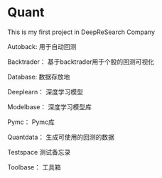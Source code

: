 # Quant
This is my first project  in DeepReSearch Company


Autoback:
用于自动回测

Backtrader：
基于backtrader用于个股的回测可视化

Database:
数据存放地

Deeplearn：
深度学习模型

Modelbase：
深度学习模型库

Pymc：
Pymc库

Quantdata：
生成可使用的回测的数据

Testspace
测试备忘录

Toolbase：
工具箱
